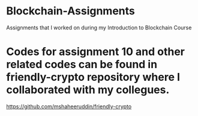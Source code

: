 # Blockchain-Assignments
Assignments that I worked on during my Introduction to Blockchain Course
# Codes for assignment 10 and other related codes can be found in friendly-crypto repository where I collaborated with my collegues.

https://github.com/mshaheeruddin/friendly-crypto
